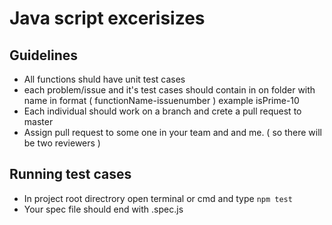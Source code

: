# Java script excerisizes

## Guidelines

- All functions shuld have unit test cases
- each problem/issue and it's test cases should contain in on folder with name in format ( functionName-issuenumber )
  example isPrime-10
- Each individual should work on a branch and crete a pull request to master
- Assign pull request to some one in your team and and me.
  ( so there will be two reviewers )

## Running test cases

- In project root directrory open terminal or cmd and type `npm test`
- Your spec file should end with .spec.js
